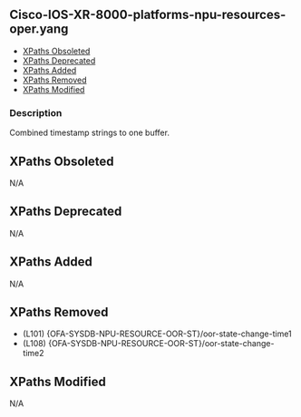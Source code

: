 ## Cisco-IOS-XR-8000-platforms-npu-resources-oper.yang

- [XPaths Obsoleted](#xpaths-obsoleted)
- [XPaths Deprecated](#xpaths-deprecated)
- [XPaths Added](#xpaths-added)
- [XPaths Removed](#xpaths-removed)
- [XPaths Modified](#xpaths-modified)

### Description

Combined timestamp strings to one buffer.

## XPaths Obsoleted

N/A

## XPaths Deprecated

N/A

## XPaths Added

N/A

## XPaths Removed

- (L101)	{OFA-SYSDB-NPU-RESOURCE-OOR-ST}/oor-state-change-time1
- (L108)	{OFA-SYSDB-NPU-RESOURCE-OOR-ST}/oor-state-change-time2

## XPaths Modified

N/A

